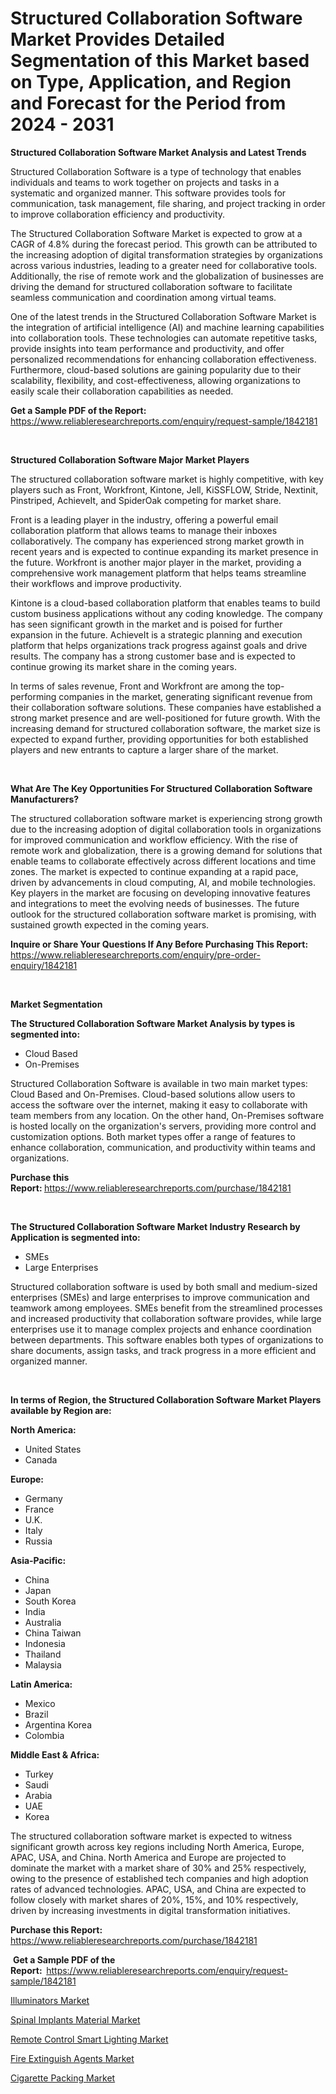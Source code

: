 <p><h1>Structured Collaboration Software Market Provides Detailed Segmentation of this Market based on Type, Application, and Region and Forecast for the Period from 2024 - 2031</h1></p><p><strong>Structured Collaboration Software Market Analysis and Latest Trends</strong></p>
<p><p>Structured Collaboration Software is a type of technology that enables individuals and teams to work together on projects and tasks in a systematic and organized manner. This software provides tools for communication, task management, file sharing, and project tracking in order to improve collaboration efficiency and productivity.</p><p>The Structured Collaboration Software Market is expected to grow at a CAGR of 4.8% during the forecast period. This growth can be attributed to the increasing adoption of digital transformation strategies by organizations across various industries, leading to a greater need for collaborative tools. Additionally, the rise of remote work and the globalization of businesses are driving the demand for structured collaboration software to facilitate seamless communication and coordination among virtual teams.</p><p>One of the latest trends in the Structured Collaboration Software Market is the integration of artificial intelligence (AI) and machine learning capabilities into collaboration tools. These technologies can automate repetitive tasks, provide insights into team performance and productivity, and offer personalized recommendations for enhancing collaboration effectiveness. Furthermore, cloud-based solutions are gaining popularity due to their scalability, flexibility, and cost-effectiveness, allowing organizations to easily scale their collaboration capabilities as needed.</p></p>
<p><strong>Get a Sample PDF of the Report:&nbsp;</strong> <a href="https://www.reliableresearchreports.com/enquiry/request-sample/1842181">https://www.reliableresearchreports.com/enquiry/request-sample/1842181</a></p>
<p>&nbsp;</p>
<p><strong>Structured Collaboration Software Major Market Players</strong></p>
<p><p>The structured collaboration software market is highly competitive, with key players such as Front, Workfront, Kintone, Jell, KiSSFLOW, Stride, Nextinit, Pinstriped, AchieveIt, and SpiderOak competing for market share. </p><p>Front is a leading player in the industry, offering a powerful email collaboration platform that allows teams to manage their inboxes collaboratively. The company has experienced strong market growth in recent years and is expected to continue expanding its market presence in the future. Workfront is another major player in the market, providing a comprehensive work management platform that helps teams streamline their workflows and improve productivity.</p><p>Kintone is a cloud-based collaboration platform that enables teams to build custom business applications without any coding knowledge. The company has seen significant growth in the market and is poised for further expansion in the future. AchieveIt is a strategic planning and execution platform that helps organizations track progress against goals and drive results. The company has a strong customer base and is expected to continue growing its market share in the coming years.</p><p>In terms of sales revenue, Front and Workfront are among the top-performing companies in the market, generating significant revenue from their collaboration software solutions. These companies have established a strong market presence and are well-positioned for future growth. With the increasing demand for structured collaboration software, the market size is expected to expand further, providing opportunities for both established players and new entrants to capture a larger share of the market.</p></p>
<p>&nbsp;</p>
<p><strong>What Are The Key Opportunities For Structured Collaboration Software Manufacturers?</strong></p>
<p><p>The structured collaboration software market is experiencing strong growth due to the increasing adoption of digital collaboration tools in organizations for improved communication and workflow efficiency. With the rise of remote work and globalization, there is a growing demand for solutions that enable teams to collaborate effectively across different locations and time zones. The market is expected to continue expanding at a rapid pace, driven by advancements in cloud computing, AI, and mobile technologies. Key players in the market are focusing on developing innovative features and integrations to meet the evolving needs of businesses. The future outlook for the structured collaboration software market is promising, with sustained growth expected in the coming years.</p></p>
<p><strong>Inquire or Share Your Questions If Any Before Purchasing This Report:</strong> <a href="https://www.reliableresearchreports.com/enquiry/pre-order-enquiry/1842181">https://www.reliableresearchreports.com/enquiry/pre-order-enquiry/1842181</a></p>
<p>&nbsp;</p>
<p><strong>Market Segmentation</strong></p>
<p><strong>The Structured Collaboration Software Market Analysis by types is segmented into:</strong></p>
<p><ul><li>Cloud Based</li><li>On-Premises</li></ul></p>
<p><p>Structured Collaboration Software is available in two main market types: Cloud Based and On-Premises. Cloud-based solutions allow users to access the software over the internet, making it easy to collaborate with team members from any location. On the other hand, On-Premises software is hosted locally on the organization's servers, providing more control and customization options. Both market types offer a range of features to enhance collaboration, communication, and productivity within teams and organizations.</p></p>
<p><strong>Purchase this Report:&nbsp;</strong><a href="https://www.reliableresearchreports.com/purchase/1842181">https://www.reliableresearchreports.com/purchase/1842181</a></p>
<p>&nbsp;</p>
<p><strong>The Structured Collaboration Software Market Industry Research by Application is segmented into:</strong></p>
<p><ul><li>SMEs</li><li>Large Enterprises</li></ul></p>
<p><p>Structured collaboration software is used by both small and medium-sized enterprises (SMEs) and large enterprises to improve communication and teamwork among employees. SMEs benefit from the streamlined processes and increased productivity that collaboration software provides, while large enterprises use it to manage complex projects and enhance coordination between departments. This software enables both types of organizations to share documents, assign tasks, and track progress in a more efficient and organized manner.</p></p>
<p>&nbsp;</p>
<p><strong>In terms of Region, the Structured Collaboration Software Market Players available by Region are:</strong></p>
<p>
    <p> <strong> North America: </strong>
        <ul>
            <li>United States</li>
            <li>Canada</li>
        </ul>
        </p> 
    <p> <strong> Europe: </strong>
        <ul>
            <li>Germany</li>
            <li>France</li>
            <li>U.K.</li>
            <li>Italy</li>
            <li>Russia</li>
        </ul>
        </p> 
    <p> <strong> Asia-Pacific: </strong>
        <ul>
            <li>China</li>
            <li>Japan</li>
            <li>South Korea</li>
            <li>India</li>
            <li>Australia</li>
            <li>China Taiwan</li>
            <li>Indonesia</li>
            <li>Thailand</li>
            <li>Malaysia</li>
        </ul>
        </p> 
    <p> <strong> Latin America: </strong>
        <ul>
            <li>Mexico</li>
            <li>Brazil</li>
            <li>Argentina Korea</li>
            <li>Colombia</li>
        </ul>
        </p> 
    <p> <strong> Middle East & Africa: </strong>
        <ul>
            <li>Turkey</li>
            <li>Saudi</li>
            <li>Arabia</li>
            <li>UAE</li>
            <li>Korea</li>
        </ul>
    </p>
    </p>
<p><p>The structured collaboration software market is expected to witness significant growth across key regions including North America, Europe, APAC, USA, and China. North America and Europe are projected to dominate the market with a market share of 30% and 25% respectively, owing to the presence of established tech companies and high adoption rates of advanced technologies. APAC, USA, and China are expected to follow closely with market shares of 20%, 15%, and 10% respectively, driven by increasing investments in digital transformation initiatives.</p></p>
<p><strong>Purchase this Report: </strong><a href="https://www.reliableresearchreports.com/purchase/1842181">https://www.reliableresearchreports.com/purchase/1842181</a></p>
<p>&nbsp;<strong>Get a Sample PDF of the Report:&nbsp;&nbsp;</strong><a href="https://www.reliableresearchreports.com/enquiry/request-sample/1842181">https://www.reliableresearchreports.com/enquiry/request-sample/1842181</a></p>
<p><strong></strong></p>
<p><p><a href="https://issuu.com/reportprime-2/docs/illuminators-market-size-2030.pptx">Illuminators Market</a></p><p><a href="https://medium.com/@suepiper766/spinal-implants-material-market-analysis-its-cagr-market-segmentation-and-global-industry-1bec296ad4b7">Spinal Implants Material Market</a></p><p><a href="https://issuu.com/reportprime-2/docs/remote-control-smart-lighting-market-size-2030.ppt">Remote Control Smart Lighting Market</a></p><p><a href="https://medium.com/@suepiper766/fire-extinguish-agents-market-trends-and-market-analysis-forecasted-for-period-2024-2031-0dc21f3610f0">Fire Extinguish Agents Market</a></p><p><a href="https://github.com/sofayahoo2023/Market-Research-Report-List-3/blob/main/cigarette-packing-market.md">Cigarette Packing Market</a></p></p>